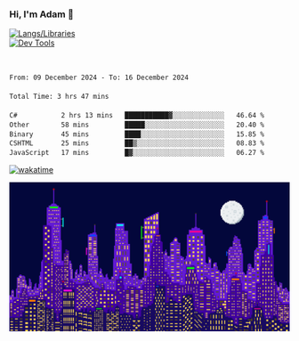 ### Hi, I'm Adam 👋

[![Langs/Libraries](https://skillicons.dev/icons?i=cs,dotnet,js,css,html,sass,ts,jquery,bootstrap)](https://skillicons.dev)
<br/>
[![Dev Tools](https://skillicons.dev/icons?i=git,github,githubactions,visualstudio)](https://skillicons.dev)

<br/>

<!--START_SECTION:waka-->

```txt
From: 09 December 2024 - To: 16 December 2024

Total Time: 3 hrs 47 mins

C#           2 hrs 13 mins   ███████████▓░░░░░░░░░░░░░   46.64 %
Other        58 mins         █████░░░░░░░░░░░░░░░░░░░░   20.40 %
Binary       45 mins         ████░░░░░░░░░░░░░░░░░░░░░   15.85 %
CSHTML       25 mins         ██▒░░░░░░░░░░░░░░░░░░░░░░   08.83 %
JavaScript   17 mins         █▓░░░░░░░░░░░░░░░░░░░░░░░   06.27 %
```

<!--END_SECTION:waka-->

[![wakatime](https://wakatime.com/badge/user/2234bda2-efd3-47c5-8724-79108edfe9aa.svg)](https://wakatime.com/@2234bda2-efd3-47c5-8724-79108edfe9aa)

![Pixelated city at night](./media/city.gif)

